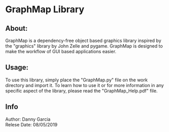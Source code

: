 # GraphMap Library
## About:
GraphMap is a dependency-free object based graphics library inspired by the "graphics" library by John Zelle and pygame. GraphMap is designed to make the workflow of GUI based applications easier.
## Usage:
To use this library, simply place the "GraphMap.py" file on the work directory and import it. To learn how to use it or for more information in any specific aspect of the library, please read the "GraphMap_Help.pdf" file.
## Info
Author: Danny Garcia<br/>
Relese Date: 08/05/2019<br/>
